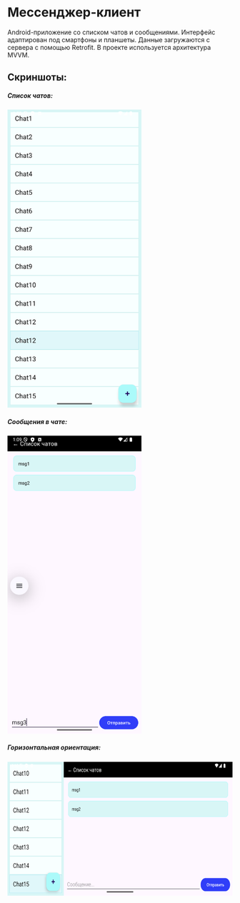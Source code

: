 # Мессенджер-клиент

Android-приложение со списком чатов и сообщениями.
Интерфейс адаптирован под смартфоны и планшеты. Данные загружаются с сервера с помощью Retrofit.
В проекте используется архитектура MVVM.

## Скриншоты:

##### Список чатов:

<img src="Images/chat_list.png" alt="Список чатов" width="300"/>

##### Сообщения в чате:

<img src="Images/messages.png" alt="Сообщения" width="300"/>

##### Горизонтальная ориентация:

<img src="Images/landscape.png" alt="landscape" height="300"/>
